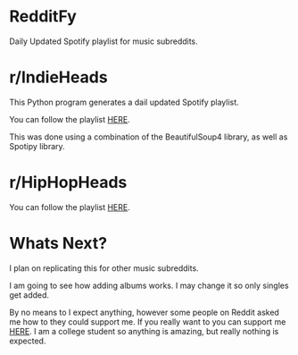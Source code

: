 # RedditFy
Daily Updated Spotify playlist for music subreddits.

# r/IndieHeads

This Python program generates a dail updated Spotify playlist.

You can follow the playlist [HERE](https://open.spotify.com/user/99kylel/playlist/75svY6VFRSQ1CCXZa6t9Bk?si=YngA_VoiRBKOMPNo4-Q20g).

This was done using a combination of the BeautifulSoup4 library, as well as Spotipy library.

# r/HipHopHeads


You can follow the playlist [HERE](https://open.spotify.com/user/99kylel/playlist/6L13eWId1qkQibMJLKAcI5?si=REKHH4FuRYiaqOt4FBsbSA).



# Whats Next?

I plan on replicating this for other music subreddits.

I am going to see how adding albums works. I may change it so only singles get added.

By no means to I expect anything, however some people on Reddit asked me how to they could support me. If you really want to you can support me [HERE](paypal.me/jkl1999). I am a college student so anything is amazing, but really nothing is expected.
